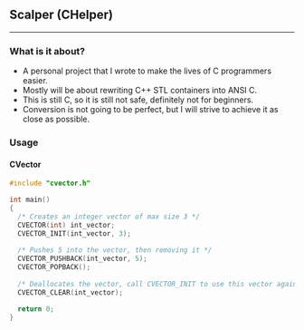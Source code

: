 ## Scalper (CHelper)
--------------------
### What is it about?
- A personal project that I wrote to make the lives of C programmers easier.
- Mostly will be about rewriting C++ STL containers into ANSI C.
- This is still C, so it is still not safe, definitely not for beginners.
- Conversion is not going to be perfect, but I will strive to achieve it as close as possible.

### Usage
#### CVector
```C
#include "cvector.h"

int main()
{
  /* Creates an integer vector of max size 3 */
  CVECTOR(int) int_vector;
  CVECTOR_INIT(int_vector, 3);
  
  /* Pushes 5 into the vector, then removing it */
  CVECTOR_PUSHBACK(int_vector, 5);
  CVECTOR_POPBACK();
  
  /* Deallocates the vector, call CVECTOR_INIT to use this vector again */
  CVECTOR_CLEAR(int_vector);
  
  return 0;
}
```

